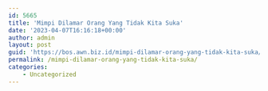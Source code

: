 ```yaml
---
id: 5665
title: 'Mimpi Dilamar Orang Yang Tidak Kita Suka'
date: '2023-04-07T16:16:18+00:00'
author: admin
layout: post
guid: 'https://bos.awn.biz.id/mimpi-dilamar-orang-yang-tidak-kita-suka/'
permalink: /mimpi-dilamar-orang-yang-tidak-kita-suka/
categories:
    - Uncategorized
---
```


